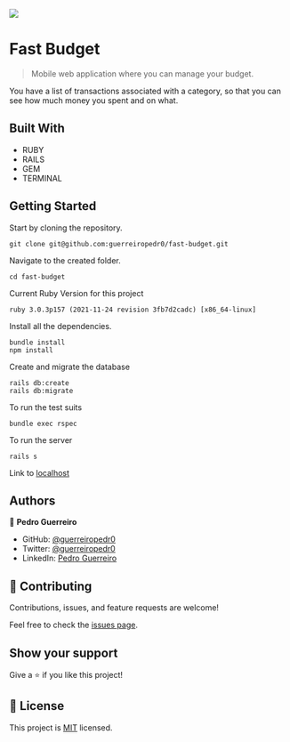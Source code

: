 ![](https://img.shields.io/badge/Microverse-blueviolet)

# Fast Budget

> Mobile web application where you can manage your budget.

You have a list of transactions associated with a category, so that you can see how much money you spent and on what.

## Built With

- RUBY
- RAILS
- GEM
- TERMINAL

## Getting Started

Start by cloning the repository.

```
git clone git@github.com:guerreiropedr0/fast-budget.git
```

Navigate to the created folder.

```
cd fast-budget
```

Current Ruby Version for this project

```
ruby 3.0.3p157 (2021-11-24 revision 3fb7d2cadc) [x86_64-linux]
```

Install all the dependencies.

```
bundle install
npm install
```

Create and migrate the database

```
rails db:create
rails db:migrate
```

To run the test suits

```
bundle exec rspec
```

To run the server

```
rails s
```

Link to [localhost](http://localhost:3000/)

## Authors

👤 **Pedro Guerreiro**

- GitHub: [@guerreiropedr0](https://github.com/guerreiropedr0)
- Twitter: [@guerreiropedr0](https://twitter.com/guerreiropedr0)
- LinkedIn: [Pedro Guerreiro](https://www.linkedin.com/in/guerreiropedr0/)

## 🤝 Contributing

Contributions, issues, and feature requests are welcome!

Feel free to check the [issues page](../../issues/).

## Show your support

Give a ⭐️ if you like this project!

## 📝 License

This project is [MIT](./MIT.md) licensed.
